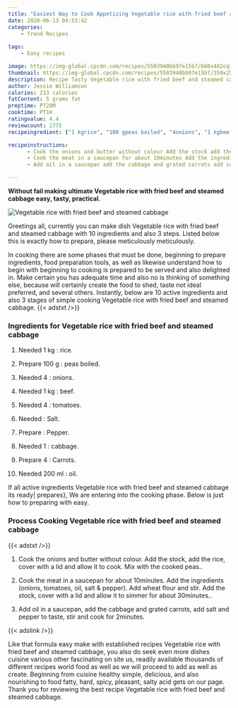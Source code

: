 ```yaml
---
title: "Easiest Way to Cook Appetizing Vegetable rice with fried beef and steamed cabbage"
date: 2020-06-13 04:53:42
categories:
    - Trend Recipes
    
tags:
    - Easy recipes

image: https://img-global.cpcdn.com/recipes/5503940bb97e15b7/680x482cq70/vegetable-rice-with-fried-beef-and-steamed-cabbage-recipe-main-photo.jpg
thumbnail: https://img-global.cpcdn.com/recipes/5503940bb97e15b7/350x250cq70/vegetable-rice-with-fried-beef-and-steamed-cabbage-recipe-main-photo.jpg
description: Recipe Tasty Vegetable rice with fried beef and steamed cabbage with 10 ingredients and 3 stages of easy cooking.
author: Jessie Williamson
calories: 213 calories
fatContent: 5 grams fat
preptime: PT28M
cooktime: PT1H
ratingvalue: 4.4
reviewcount: 1775
recipeingredient: ["1 kgrice", "100 gpeas boiled", "4onions", "1 kgbeef", "4tomatoes", "Salt", "Pepper", "1cabbage", "4Carrots", "200 mloil"]

recipeinstructions: 
      - Cook the onions and butter without colour Add the stock add the rice cover with a lid and allow it to cook Mix with the cooked peas 
      - Cook the meat in a saucepan for about 10minutes Add the ingredients onions tomatoes oil salt  pepper Add wheat flour and stir Add the stock cover with a lid and allow it to simmer for about 30minutes 
      - Add oil in a saucepan add the cabbage and grated carrots add salt and pepper to taste stir and cook for 2minutes

---
```




**Without fail making ultimate Vegetable rice with fried beef and steamed cabbage easy, tasty, practical**. 


![Vegetable rice with fried beef and steamed cabbage](https://img-global.cpcdn.com/recipes/5503940bb97e15b7/680x482cq70/vegetable-rice-with-fried-beef-and-steamed-cabbage-recipe-main-photo.jpg "Vegetable rice with fried beef and steamed cabbage")




Greetings all, currently you can make dish Vegetable rice with fried beef and steamed cabbage with 10 ingredients and also 3 steps. Listed below this is exactly how to prepare, please meticulously meticulously.

In cooking there are some phases that must be done, beginning to prepare ingredients, food preparation tools, as well as likewise understand how to begin with beginning to cooking is prepared to be served and also delighted in. Make certain you has adequate time and also no is thinking of something else, because will certainly create the food to shed, taste not ideal preferred, and several others. Instantly, below are 10 active ingredients and also 3 stages of simple cooking Vegetable rice with fried beef and steamed cabbage.
{{< adstxt />}}

### Ingredients for Vegetable rice with fried beef and steamed cabbage


1. Needed 1 kg : rice.

1. Prepare 100 g : peas boiled.

1. Needed 4 : onions.

1. Needed 1 kg : beef.

1. Needed 4 : tomatoes.

1. Needed  : Salt.

1. Prepare  : Pepper.

1. Needed 1 : cabbage.

1. Prepare 4 : Carrots.

1. Needed 200 ml : oil.



If all active ingredients Vegetable rice with fried beef and steamed cabbage its ready| prepares}, We are entering into the cooking phase. Below is just how to preparing with easy.

### Process Cooking Vegetable rice with fried beef and steamed cabbage

{{< adstxt />}}


1. Cook the onions and butter without colour. Add the stock, add the rice, cover with a lid and allow it to cook. Mix with the cooked peas..



1. Cook the meat in a saucepan for about 10minutes. Add the ingredients (onions, tomatoes, oil, salt &amp; pepper). Add wheat flour and stir. Add the stock, cover with a lid and allow it to simmer for about 30minutes..



1. Add oil in a saucepan, add the cabbage and grated carrots, add salt and pepper to taste, stir and cook for 2minutes.





{{< adslink />}}

Like that formula easy make with established recipes Vegetable rice with fried beef and steamed cabbage, you also do seek even more dishes cuisine various other fascinating on site us, readily available thousands of different recipes world food as well as we will proceed to add as well as create. Beginning from cuisine healthy simple, delicious, and also nourishing to food fatty, hard, spicy, pleasant, salty acid gets on our page. Thank you for reviewing the best recipe Vegetable rice with fried beef and steamed cabbage.
